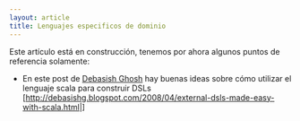 ```yaml
---
layout: article
title: Lenguajes especificos de dominio
---
```

Este artículo está en construcción, tenemos por ahora algunos puntos de referencia solamente:

-   En este post de [Debasish Ghosh](debasish-ghosh.md) hay buenas ideas sobre cómo utilizar el lenguaje scala para construir DSLs \[<http://debasishg.blogspot.com/2008/04/external-dsls-made-easy-with-scala.html>|\]

